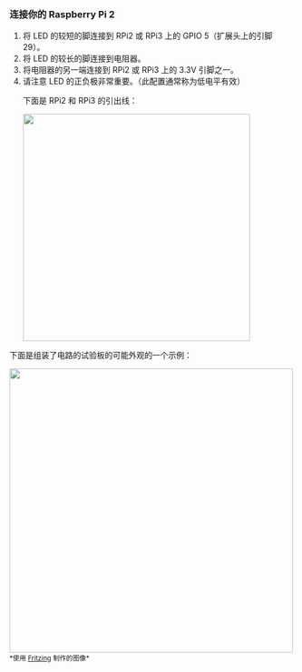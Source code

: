 <h3> 连接你的 Raspberry Pi 2 </h3>

<ol class="setup-content-list">
  <li>将 LED 的较短的脚连接到 RPi2 或 RPi3 上的 GPIO 5（扩展头上的引脚 29）。</li>
  <li>将 LED 的较长的脚连接到电阻器。</li>
  <li>将电阻器的另一端连接到 RPi2 或 RPi3 上的 3.3V 引脚之一。</li>
  <li>请注意 LED 的正负极非常重要。（此配置通常称为低电平有效）</li>
  <p>下面是 RPi2 和 RPi3 的引出线：</p>
  <p><img src="{{site.baseurl}}/Resources/images/PinMappings/RP2_Pinout.png" height="400"/></p>
</ol>
<p>下面是组装了电路的试验板的可能外观的一个示例：</p>
<p>
  <img src="{{site.baseurl}}/Resources/images/Blinky/breadboard_assembled_rpi2_kit.jpg" height="500"/>
  <sub>*使用 <a href="http://fritzing.org/" target="_blank">Fritzing</a> 制作的图像*</sub>
</p>

